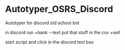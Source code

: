 # Autotyper_OSRS_Discord
Autotyper for discord old school bot

in discord run +bank --text
put that stuff in the csv 
+sell <numer> <item>
 
start script and click in the discord text box
